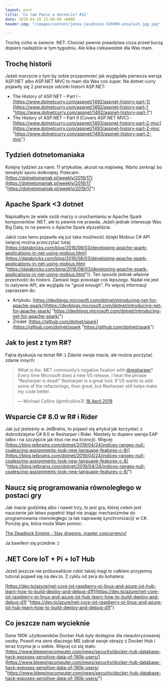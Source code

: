 ```yaml
---
layout: post
title: 'Co tam Panie w dotnecie? #12'
date: 2019-04-28 22:00:00 +0000
header-img: "/images/content/jonas-jacobsson-545909-unsplash.jpg.jpg"

---
```

Trochę cicho w świecie .NET. Chociaż pewnie prawdziwa cisza przed burzą dopiero nadejdzie w tym tygodniu. Ale kilka ciekawostek dla Was mam.

## Trochę historii

Jeżeli marzycie o tym by sobie przypomnieć jak wyglądała pierwsza wersja ASP.NET albo ASP.NET MVC to mam dla Was coś super. Na dotnet curry pojawiły się 2 pierwsze odcinki historii ASP.NET:

* The History of ASP.NET – Part I - [https://www.dotnetcurry.com/aspnet/1492/aspnet-history-part-1](https://www.dotnetcurry.com/aspnet/1492/aspnet-history-part-1 "https://www.dotnetcurry.com/aspnet/1492/aspnet-history-part-1")
* The History of ASP.NET – Part II (Covers ASP.NET MVC) - [https://www.dotnetcurry.com/aspnet/1493/aspnet-history-part-2-mvc](https://www.dotnetcurry.com/aspnet/1493/aspnet-history-part-2-mvc "https://www.dotnetcurry.com/aspnet/1493/aspnet-history-part-2-mvc")

## Tydzień dotnetomaniaka

Kolejny tydzień za nami. 11 artykułów, akurat na majówkę. Warto zerknąć bo tematyki sporo dotkniętej. Polecam: [https://dotnetomaniak.pl/weekly/2019/17](https://dotnetomaniak.pl/weekly/2019/17 "https://dotnetomaniak.pl/weekly/2019/17")

## Apache Spark <3 dotnet

Napisałbym że wiele osób marzy o uruchamianiu w Apache Spark komponentów .NET, ale to pewnie nie prawda. Jeżeli jednak interesuje Was Big Data, to na pewno o Apache Spark słyszeliście.

Jakiś czas temu pojawiła się już taka możliwość dzięki Mobius C# API (więcej można przeczytać tutaj: [https://databricks.com/blog/2016/08/03/developing-apache-spark-applications-in-net-using-mobius.html](https://databricks.com/blog/2016/08/03/developing-apache-spark-applications-in-net-using-mobius.html "https://databricks.com/blog/2016/08/03/developing-apache-spark-applications-in-net-using-mobius.html")). Ten sposób jednak właśnie przechodzi do historii. Zamiast tego powstaje coś lepszego. Nadal nie jest to natywne API, ale wygląda na "good enough". Po więcej informacji zapraszam do:

* Artykułu: [https://devblogs.microsoft.com/dotnet/introducing-net-for-apache-spark/](https://devblogs.microsoft.com/dotnet/introducing-net-for-apache-spark/ "https://devblogs.microsoft.com/dotnet/introducing-net-for-apache-spark/")
* Źródeł: [https://github.com/dotnet/spark](https://github.com/dotnet/spark "https://github.com/dotnet/spark")

## Jak to jest z tym R#?

Fajna dyskusja na temat R# :) Zdanie swoje macie, ale można poczytać zdanie innych:
<blockquote class="twitter-tweet" data-lang="en-gb"><p lang="en" dir="ltr">What is the .NET community’s negative fixation with <a href="https://twitter.com/resharper?ref_src=twsrc%5Etfw">@resharper</a>? Every time Microsoft does a new VS release, I hear the phrase “Resharper is dead!” Resharper is a great tool. If VS wants to add some of the refactorings, then great, but Resharper still helps make my code better.</p>— Michael Collins (@mfcollins3) <a href="https://twitter.com/mfcollins3/status/1118209661054767104?ref_src=twsrc%5Etfw">16 April 2019</a></blockquote>
<script async src="https://platform.twitter.com/widgets.js" charset="utf-8"></script>

## Wsparcie C# 8.0 w R# i Rider

Jak już jesteśmy w JetBrains, to pojawil się artykuł jak korzystać z dobrodziejstw C# 8.0 w Resharper i Rider. Niestety to dopiero wersja EAP (albo i na szczęście jak ktoś nie ma licencji). Więcej: [https://blog.jetbrains.com/dotnet/2019/04/24/indices-ranges-null-coalescing-assignments-look-new-language-features-c-8/](https://blog.jetbrains.com/dotnet/2019/04/24/indices-ranges-null-coalescing-assignments-look-new-language-features-c-8/ "https://blog.jetbrains.com/dotnet/2019/04/24/indices-ranges-null-coalescing-assignments-look-new-language-features-c-8/")

## Naucz się programowania równoległego w postaci gry

Jak macie godzinkę albo i nawet trzy, to jest gra, której celem jest nauczenie jak łatwo popełnić błąd nie znając mechanizmów do programowania równoległego (a tak naprawdę synchronizacji) w C#. Poniżej gra, która może Wam pomóc:

[The Deadlock Empire - Slay dragons, master concurrency!](https://deadlockempire.github.io/)

Ja bawiłem się przednie :)

## .NET Core IoT + Pi + IoT Hub

Jeżeli jeszcze nie próbowaliście robić takiej magi to całkiem przyjemny tutorial pojawił się na dev.to. Z cyklu od zera do bohatera:

[https://dev.to/azure/net-core-iot-raspberry-pi-linux-and-azure-iot-hub-learn-how-to-build-deploy-and-debug-d1f](https://dev.to/azure/net-core-iot-raspberry-pi-linux-and-azure-iot-hub-learn-how-to-build-deploy-and-debug-d1f "https://dev.to/azure/net-core-iot-raspberry-pi-linux-and-azure-iot-hub-learn-how-to-build-deploy-and-debug-d1f")

## Co jeszcze nam wycieknie

Dane 190K użytkowników Docker Hub były dostępne dla nieautoryzowanej osoby. Powoli ma sens dlaczego MS zabrał swoje obrazy z Docker Hub i teraz trzyma je u siebie. Więcej co się stało: [https://www.bleepingcomputer.com/news/security/docker-hub-database-hack-exposes-sensitive-data-of-190k-users/](https://www.bleepingcomputer.com/news/security/docker-hub-database-hack-exposes-sensitive-data-of-190k-users/ "https://www.bleepingcomputer.com/news/security/docker-hub-database-hack-exposes-sensitive-data-of-190k-users/")